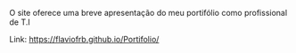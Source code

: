O site oferece uma breve apresentação do meu portifólio como profissional de T.I

Link: https://flaviofrb.github.io/Portifolio/
